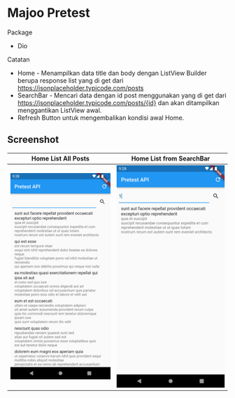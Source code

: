 # Majoo Pretest 
Package
- Dio

Catatan
- Home - Menampilkan data title dan body dengan ListView Builder berupa response list yang di get dari https://jsonplaceholder.typicode.com/posts
- SearchBar - Mencari data dengan id post menggunakan yang di get dari https://jsonplaceholder.typicode.com/posts/{id} dan akan ditampilkan menggantikan ListView awal.
- Refresh Button untuk mengembalikan kondisi awal Home.

## Screenshot
| Home List All Posts | Home List from SearchBar |
|---|---|
|  ![S1](/screenshot/Screenshot_1645847336.png) |  ![S2](/screenshot/Screenshot_1645847333.png) |
 
